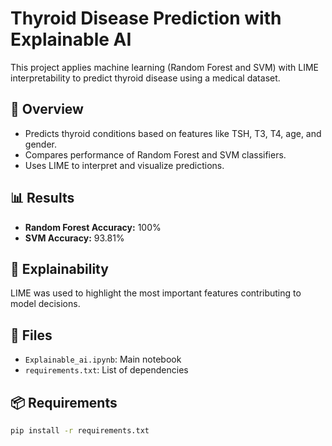 # Thyroid Disease Prediction with Explainable AI

This project applies machine learning (Random Forest and SVM) with LIME interpretability to predict thyroid disease using a medical dataset.

## 📄 Overview
- Predicts thyroid conditions based on features like TSH, T3, T4, age, and gender.
- Compares performance of Random Forest and SVM classifiers.
- Uses LIME to interpret and visualize predictions.

## 📊 Results
- **Random Forest Accuracy:** 100%
- **SVM Accuracy:** 93.81%

## 🧠 Explainability
LIME was used to highlight the most important features contributing to model decisions.

## 📁 Files
- `Explainable_ai.ipynb`: Main notebook
- `requirements.txt`: List of dependencies

## 📦 Requirements
```bash
pip install -r requirements.txt
